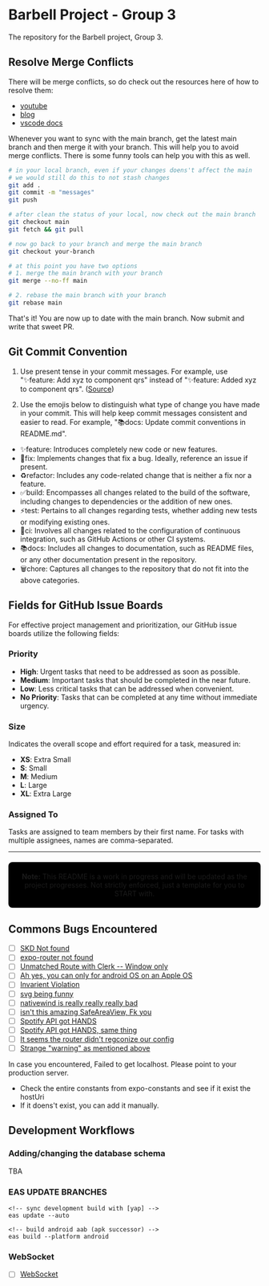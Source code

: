 # Barbell Project - Group 3

The repository for the Barbell project, Group 3.

## Resolve Merge Conflicts

There will be merge conflicts, so do check out the resources here of how to resolve them:

- [youtube](https://www.youtube.com/watch?v=QmKdodJU-js)
- [blog](https://leonardomontini.dev/merge-conflict-vscode/)
- [vscode docs](https://code.visualstudio.com/docs/sourcecontrol/overview)

Whenever you want to sync with the main branch, get the latest main branch and then merge it with your branch. This will help you to avoid merge conflicts. There is some funny tools can help you with this
as well.

```bash
# in your local branch, even if your changes doens't affect the main
# we would still do this to not stash changes
git add .
git commit -m "messages"
git push

# after clean the status of your local, now check out the main branch
git checkout main
git fetch && git pull

# now go back to your branch and merge the main branch
git checkout your-branch

# at this point you have two options
# 1. merge the main branch with your branch
git merge --no-ff main

# 2. rebase the main branch with your branch
git rebase main
```

That's it! You are now up to date with the main branch. Now submit and write that sweet PR.

## Git Commit Convention

1. Use present tense in your commit messages. For example, use "✨feature: Add xyz to component qrs" instead of "✨feature: Added xyz to component qrs". ([Source](https://stackoverflow.com/questions/3580013/should-i-use-past-or-present-tense-in-git-commit-messages))

2. Use the emojis below to distinguish what type of change you have made in your commit. This will help keep commit messages consistent and easier to read. For example, "📚docs: Update commit conventions in README.md".

- ✨feature: Introduces completely new code or new features.
- 🐛fix: Implements changes that fix a bug. Ideally, reference an issue if present.
- ♻️refactor: Includes any code-related change that is neither a fix nor a feature.
- ✅build: Encompasses all changes related to the build of the software, including changes to dependencies or the addition of new ones.
- ⚡️test: Pertains to all changes regarding tests, whether adding new tests or modifying existing ones.
- 🚰ci: Involves all changes related to the configuration of continuous integration, such as GitHub Actions or other CI systems.
- 📚docs: Includes all changes to documentation, such as README files, or any other documentation present in the repository.
- 🗑️chore: Captures all changes to the repository that do not fit into the above categories.

## Fields for GitHub Issue Boards

For effective project management and prioritization, our GitHub issue boards utilize the following fields:

### Priority

- **High**: Urgent tasks that need to be addressed as soon as possible.
- **Medium**: Important tasks that should be completed in the near future.
- **Low**: Less critical tasks that can be addressed when convenient.
- **No Priority**: Tasks that can be completed at any time without immediate urgency.

### Size

Indicates the overall scope and effort required for a task, measured in:

- **XS**: Extra Small
- **S**: Small
- **M**: Medium
- **L**: Large
- **XL**: Extra Large

### Assigned To

Tasks are assigned to team members by their first name. For tasks with multiple assignees, names are comma-separated.

---

<div align="center" style="background-color: #000000; border-radius: 8px; padding: 20px; margin: 20px 0;">
  <strong>Note:</strong> This README is a work in progress and will be updated as the project progresses. Not strictly enforced, just a template for you to START with.
</div>

## Commons Bugs Encountered

- [ ] [SKD Not found](https://stackoverflow.com/questions/27620262/sdk-location-not-found-define-location-with-sdk-dir-in-the-local-properties-fil)
- [ ] [expo-router not found](https://github.com/expo/router/issues/748)
- [ ] [Unmatched Route with Clerk -- Window only](https://github.com/expo/router/issues/457)
- [ ] [Ah yes, you can only for android OS on an Apple OS](https://github.com/expo/eas-cli/issues/1726)
- [ ] [Invarient Violation](https://github.com/JesperLekland/react-native-svg-charts/issues/201)
- [ ] [svg being funny](https://github.com/software-mansion/react-native-svg/issues/1405)
- [ ] [nativewind is really really really bad](https://github.com/marklawlor/nativewind/issues/556)
- [ ] [isn't this amazing SafeAreaView, Fk you](https://github.com/marklawlor/nativewind/issues/628)
- [ ] [Spotify API got HANDS](https://stackoverflow.com/questions/71631183/spotify-403-user-not-registered-in-the-developer-dashboard)
- [ ] [Spotify API got HANDS, same thing](https://www.reddit.com/r/learnprogramming/comments/11warb8/need_help_with_spotify_api/)
- [ ] [It seems the router didn't regconize our config](https://github.com/kristerkari/react-native-svg-transformer/issues/333)
- [ ] [Strange "warning" as mentioned above](https://www.reddit.com/r/expo/comments/1aif2w2/strange_error_missing_transformrouterroot_option/)

In case you encountered, Failed to get localhost. Please point to your production server.

- Check the entire constants from expo-constants and see if it exist the hostUri
- If it doens't exist, you can add it manually.

## Development Workflows

### Adding/changing the database schema

TBA

### EAS UPDATE BRANCHES

```
<!-- sync development build with [yap] -->
eas update --auto

<!-- build android aab (apk successor) -->
eas build --platform android
```

### WebSocket

- [ ] [WebSocket](https://medium.com/@jonas.skackauskas/practical-implementation-of-websockets-with-next-js-and-trpc-eb5fb3b5c211)
